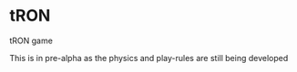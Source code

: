 tRON
====

tRON game


This is in pre-alpha as the physics and play-rules are still being developed
